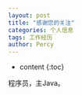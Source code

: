 ```yaml
---
layout: post
title: "感谢您的关注"
categories: 个人信息
tags: 工作经历
author: Percy
---
```


* content
{:toc}

程序员，主Java。